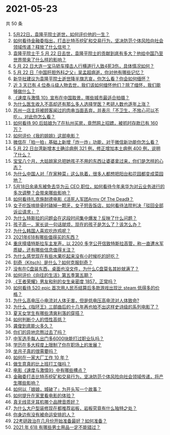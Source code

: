 # 2021-05-23

共 50 条

<!-- BEGIN -->
<!-- 最后更新时间 Sun May 23 2021 00:11:13 GMT+0800 (China Standard Time) -->

1. [5月22日，袁隆平院士逝世，如何评价他的一生？](https://www.zhihu.com/question/460808291)
2. [如何看待金融委指出，打击比特币挖矿和交易行为，坚决防范个体风险向社会领域传递？释放了什么信号？](https://www.zhihu.com/question/460721703)
3. [袁隆平院士于 5 月 22
   日去世，袁隆平院士的贡献到底有多大？他给中国乃至世界带来了什么样的影响？](https://www.zhihu.com/question/460812976)
4. [5 月 22
   日大连一宝马轿车撞击人行横道行人致4死3伤，具体情况如何？](https://www.zhihu.com/question/460803059)
5. [5 月 22 日「中国肝胆外科之父」吴孟超病逝，你对他有哪些记忆？](https://www.zhihu.com/question/460817685)
6. [新华社建议为袁隆平院士逝世降半旗志哀，你怎么看？你会如何缅怀？](https://www.zhihu.com/question/460853429)
7. [近 3 天已有 4
   位泰斗级人物去世，我们该如何缅怀他们？除了缅怀，我们能够做什么？](https://www.zhihu.com/question/460833743)
8. [《速度与激情 10》宣布在中国取景，哪些城市最适合拍摄？](https://www.zhihu.com/question/459923679)
9. [为什么医生收入不高却还有那么多人选择学医？考研人数也逐年上涨？](https://www.zhihu.com/question/459240182)
10. [苏州一店主将被顾客闻过的肉串当面丢弃，并表示「不卫生，不放心可以不吃」，对此你怎么看？](https://www.zhihu.com/question/460604746)
11. [如何看待 90 后姑娘为了在杭州买房，竟然网上招嫖，被抓时存款已有 160
    万？](https://www.zhihu.com/question/460671555)
12. [如何评价《我的姐姐》这部电影？](https://www.zhihu.com/question/453290146)
13. [微信在「拍一拍」基础上新增「炸一炸」功能，对于微信新功能你怎么看？](https://www.zhihu.com/question/460330878)
14. [5 月 22 日台湾新增本土确诊病例 321 例，修正增加本土病例 400
    例，说明了什么？](https://www.zhihu.com/question/460819141)
15. [宝宝八个月，大姑姐家总把她孩子不用的东西让婆婆拿过来，你们是怎样的心态？](https://www.zhihu.com/question/460493652)
16. [为什么中国人对「在家种菜」这么执着，很多人都想把阳台和花园都变成菜园地？](https://www.zhihu.com/question/460289845)
17. [5月18日余承东被免去华为云 CEO
    职位，如何看待今年来华为对云业务进行的多次调整？会带来哪些影响？](https://www.zhihu.com/question/460199755)
18. [如何看待扎克施耐德电影《活死人军团Army Of The
    Dead》？](https://www.zhihu.com/question/460696355)
19. [女子吃饭啃排骨时磕掉一颗牙，女子怒告饭店，如何看待法院判决「驳回全部诉讼请求」？](https://www.zhihu.com/question/460584839)
20. [为什么特斯拉的问题会在这段时间集中爆发？反映了什么问题？](https://www.zhihu.com/question/460594922)
21. [孩子高一，家长说一句话就烦，现在的孩子是怎么了？该怎么办？](https://www.zhihu.com/question/446145871)
22. [为什么韩国人喜欢吃炸鸡呢？](https://www.zhihu.com/question/22146758)
23. [2021年618有哪些值得买的东西？](https://www.zhihu.com/question/456666788)
24. [重庆撞墙特斯拉车主发声，以 2200
    多字公开信致特斯拉高管，称一直遭水军质疑，还有哪些信息值得关注？](https://www.zhihu.com/question/460684619)
25. [为什么感觉现在有些水果吃起来没有小时候吃的好吃？](https://www.zhihu.com/question/393480064)
26. [刻奇（Kitsch）是什么？如何克服刻奇？](https://www.zhihu.com/question/27039705)
27. [没有在C盘装东西，桌面也没文件，为什么C盘莫名其妙就满了？](https://www.zhihu.com/question/456677257)
28. [如何评价《向往的生活》第五季第五期？](https://www.zhihu.com/question/460535700)
29. [《王者荣耀》男友和别的女生亲密度 1857，正常吗？](https://www.zhihu.com/question/460112550)
30. [如何看待 520 epic 首次用人民币结算后多款游戏出现比 steam
    低得多的价格？](https://www.zhihu.com/question/460584796)
31. [为什么高电压小电流对人体无害，但是低电压高电流对人体致命?](https://www.zhihu.com/question/388159656)
32. [为什么《指环王》三部曲后的十几年再也拍不出这样史诗级的系列电影了？](https://www.zhihu.com/question/381939834)
33. [夏天女学生有哪些清爽利落的穿搭？](https://www.zhihu.com/question/395417374)
34. [如何判断个人的悟性高低？](https://www.zhihu.com/question/24123447)
35. [龚俊到底能火多久？](https://www.zhihu.com/question/456965858)
36. [你们的异地恋熬过去了吗？](https://www.zhihu.com/question/460329836)
37. [中军选手每人出门多6000块能打过职业队吗？](https://www.zhihu.com/question/459668976)
38. [学历在多大程度上限制了你在职场上的发展？](https://www.zhihu.com/question/460617091)
39. [坐月子真的很需要吗？](https://www.zhihu.com/question/430742837)
40. [如何在一家大厂工作 10 年？](https://www.zhihu.com/question/460106786)
41. [做生意真的比上班打工强吗？](https://www.zhihu.com/question/327874416)
42. [电影《速度与激情9》中有哪些槽点？](https://www.zhihu.com/question/460424382)
43. [金融委打击比特币挖矿和交易行为，坚决防范个体风险向社会领域传递，将产生哪些影响？](https://www.zhihu.com/question/460718389)
44. [如何以「娘娘，城破了」为开头写一个故事？](https://www.zhihu.com/question/455531791)
45. [如何提升在家里看电影的体验？](https://www.zhihu.com/question/22997019)
46. [真无线蓝牙耳机哪个品牌音质好？](https://www.zhihu.com/question/448219382)
47. [为什么大户型装修现在都推荐岩板，岩板究竟有什么独特之处？](https://www.zhihu.com/question/453836267)
48. [你身边有没有被命运安排的人？](https://www.zhihu.com/question/288026861)
49. [22考研政治在几月份开始准备最好？如何准备？](https://www.zhihu.com/question/460644315)
50. [2021 年 618 有哪些男士用品一定不能错过？](https://www.zhihu.com/question/457158249)

<!-- END -->
